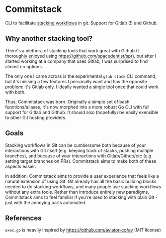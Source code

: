 # Commitstack

CLI to facilitate [stacking workflows](https://www.stacking.dev/) in git. Support for Gitlab (!) and Github.

## Why another stacking tool?

There's a plethora of stacking tools that work great with Github (I thoroughly enjoyed using https://github.com/spacedentist/spr), but after I started working at a company that uses Gitlab, I was surprised to find almost no options.

The only one I came across is the experimental `glab stack` CLI command, but it's missing a few features I personally want and has the opposite problem: it's Gitlab only. I ideally wanted a single tool once that could work with both.

Thus, Commitstack was born. Originally a simple set of bash functions/aliases, it's now morphed into a more robust Go CLI with full support for Gitlab and Github. It should also (hopefully) be easily exensible to other Git hosting providers.

## Goals

Stacking workflows in Git can be cumbersome both because of your interactions with Git itself (e.g. keeping track of stacks, pushing multiple branches), and because of your interactions with Gitlab/Github/etc (e.g. setting target branches on PRs). Commitstack aims to make both of these aspects easier.

In addition, Commitstack aims to provide a user experience that feels like a natural extension of using Git. Git already has all the basic building blocks needed to do stacking workflows, and many people use stacking workflows without any extra tools. Rather than introduce entirely new paradigms, Commitstack aims to feel familiar if you're used to stacking with plain Git - just with the annoying parts automated.

## References

`exec.go` is heavily inspired by https://github.com/aviator-co/av (MIT license)
